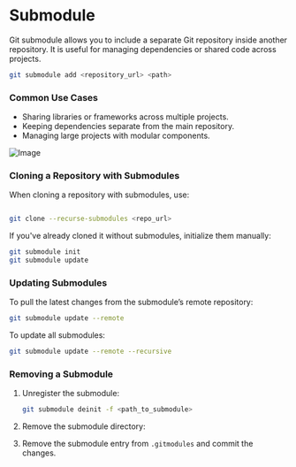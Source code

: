 # Submodule

Git submodule allows you to include a separate Git repository inside another repository. It is useful for managing dependencies or shared code across projects.

```bash
git submodule add <repository_url> <path>
```

### **Common Use Cases**

- Sharing libraries or frameworks across multiple projects.
- Keeping dependencies separate from the main repository.
- Managing large projects with modular components.

![Image](https://github.com/user-attachments/assets/7f88c643-1e21-4bdf-8de2-f6a481fe8d59)

### **Cloning a Repository with Submodules**

When cloning a repository with submodules, use:

```bash

git clone --recurse-submodules <repo_url>
```

If you've already cloned it without submodules, initialize them manually:

```bash
git submodule init
git submodule update

```

### **Updating Submodules**

To pull the latest changes from the submodule’s remote repository:

```bash
git submodule update --remote
```

To update all submodules:

```bash
git submodule update --remote --recursive
```

### **Removing a Submodule**

1. Unregister the submodule:

   ```bash
   git submodule deinit -f <path_to_submodule>
   ```

2. Remove the submodule directory:
3. Remove the submodule entry from `.gitmodules` and commit the changes.
